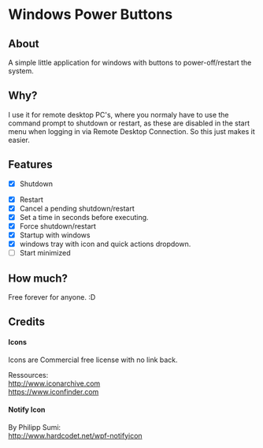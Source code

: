 # Windows Power Buttons

## About
A simple little application for windows with buttons to power-off/restart the system.

## Why?
I use it for remote desktop PC's, where you normaly have to use the command prompt to shutdown or restart, as these are disabled in the start menu when logging in via Remote Desktop Connection.
So this just makes it easier.

## Features
* [x] Shutdown
- [x] Restart
- [x] Cancel a pending shutdown/restart
- [x] Set a time in seconds before executing.
- [x] Force shutdown/restart
- [x] Startup with windows
- [x] windows tray with icon and quick actions dropdown.
- [ ] Start minimized

## How much?
Free forever for anyone. :D

## Credits
#### Icons
Icons are Commercial free license with no link back.

Ressources:  
http://www.iconarchive.com  
https://www.iconfinder.com  

#### Notify Icon
By Philipp Sumi:  
http://www.hardcodet.net/wpf-notifyicon

